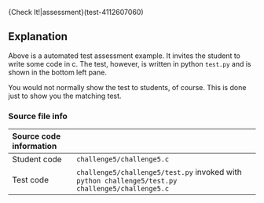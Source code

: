 {Check It!|assessment}(test-4112607060)

## Explanation
Above is a automated test assessment example. It invites the student to write some code in c. The test, however, is written in python `test.py` and is shown in the bottom left pane.

You would not normally show the test to students, of course. This is done just to show you the matching test.

### Source file info

| Source code information|  |
| :------ | :----------- |
| Student code | `challenge5/challenge5.c` |
| Test code | `challenge5/challenge5/test.py` invoked with `python challenge5/test.py challenge5/challenge5.c` |


